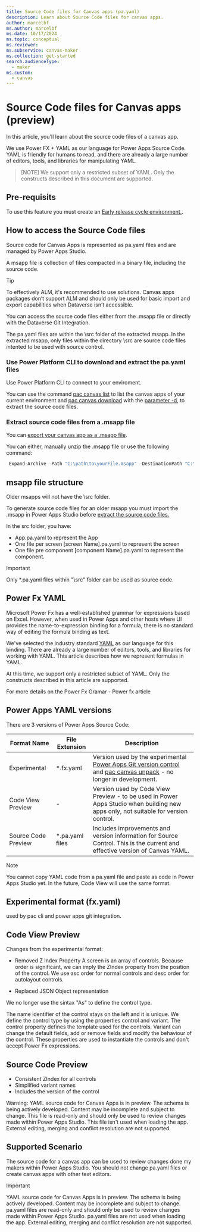 ```yaml
---
title: Source Code files for Canvas apps (pa.yaml)
description: Learn about Source Code files for canvas apps.
author: marcelbf
ms.author: marcelbf
ms.date: 10/17/2024
ms.topic: conceptual
ms.reviewer: 
ms.subservice: canvas-maker
ms.collection: get-started
search.audienceType: 
  - maker  
ms.custom:
  - canvas  
---
```


# Source Code files for Canvas apps (preview)

In this article, you'll learn about the source code files of a canvas app.

We use Power FX + YAML as our language for Power Apps Source Code. YAML is friendly for humans to read, and there are already a large number of editors, tools, and libraries for manipulating YAML.

>[NOTE]
> We support only a restricted subset of YAML. Only the constructs described in this document are supported.

## Pre-requisits

To use this feature you must create an [Early release cycle environment.](https://learn.microsoft.com/en-us/power-platform/admin/early-release). 

## How to access the Source Code files

Source code for Canvas Apps is represented as pa.yaml files and are managed by Power Apps Studio.

A msapp file is collection of files compacted in a binary file, including the source code. 

> [!TIP]
> To effectively ALM, it's recommended to use solutions. Canvas apps packages don’t support ALM and should only be used for basic import and export capabilities when Dataverse isn’t accessible.

You can access the source code files either from the .msapp file or directly with the Dataverse Git Integration.

The pa.yaml files are within the \src folder of the extracted msapp. In the extracted msapp, only files within the directory \src are source code files intented to be used with source control.

### Use Power Platform CLI to download and extract the pa.yaml files

Use Power Platform CLI to connect to your enviroment.

You can use the command [pac canvas list](https://learn.microsoft.com/en-us/power-platform/developer/cli/reference/canvas#pac-canvas-list) to list the canvas apps of your current environment and [pac canvas download](https://learn.microsoft.com/en-us/power-platform/developer/cli/reference/canvas#pac-canvas-download) with the [parameter -d](https://learn.microsoft.com/en-us/power-platform/developer/cli/reference/canvas#--extract-to-directory--d), to extract the source code files.

### Extract source code files from a .msapp file

You can [export your canvas app as a .msapp file](../canvas-apps/export-import-single-app.md#export-msapp-files-in-power-apps). 

You can either, manually unzip the .msapp file or use the following command:
```powershell
 Expand-Archive -Path "C:\path\to\yourFile.msapp" -DestinationPath "C:\path\to\destination"
```

## msapp file structure

Older msapps will not have the \src folder.

To generate source code files for an older msapp you must import the .msapp in Power Apps Studio before [extract the source code files.](#extract-source-code-files-from-a-msapp-file)

In the src folder, you have:
- App.pa.yaml to represent the App
- One file per screen [screen Name].pa.yaml to represent the screen
- One file pre component [component Name].pa.yaml to represent the component.

>[!IMPORTANT]
> Only *.pa.yaml files within "\src" folder can be used as source code.

## Power Fx YAML

Microsoft Power Fx has a well-established grammar for expressions based on Excel. However, when used in Power Apps and other hosts where UI provides the name-to-expression binding for a formula, there is no standard way of editing the formula binding as text.

We've selected the industry standard [YAML](https://yaml.org/spec/1.2/spec.html) as our language for this binding. There are already a large number of editors, tools, and libraries for working with YAML. This article describes how we represent formulas in YAML.

At this time, we support only a restricted subset of YAML. Only the constructs described in this article are supported.

For more details on the Power Fx Gramar - Power fx article

## Power Apps YAML versions

There are 3 versions of Power Apps Source Code:

|Format Name|File Extension|Description|
|-----------|-----------|-------|
| Experimental | *.fx.yaml| Version used by the experimental [Power Apps Git version control](./canvas-apps/git-version-control.md)  and [pac canvas unpack](https://learn.microsoft.com/en-us/power-platform/developer/cli/reference/canvas#pac-canvas-unpack) - no longer in development.|
| Code View Preview | -  | Version used by Code View Preview - to be used in Power Apps Studio when building new apps only, not suitable for version control. |
| Source Code Preview | *.pa.yaml files | Includes improvements and version information for Source Control. This is the current and effective version of Canvas YAML. |

>[!NOTE]
> You cannot copy YAML code from a pa.yaml file and paste as code in Power Apps Studio yet. In the future, Code View will use the same format.

## Experimental format (fx.yaml)

used by pac cli and power apps git integration.

## Code View Preview 

Changes from the experimental format:

- Removed Z Index Property
A screen is an array of controls. Because order is significant, we can imply the ZIndex property from the position of the control. We use asc order for normal controls and desc order for autolayout controls.
 
- Replaced JSON Object representation

We no longer use the sintax "As" to define the control type.

The name identifier of the control stays on the left and it is unique. We define the control type by using the properties control and variant. 
The control property defines the template used for the controls. Variant can change the default fields, add or remove fields and modify the behaviour of the control. These properties are used to instantiate the controls and don't accept Power Fx expressions.

## Source Code Preview 

- Consistent ZIndex for all controls
- Simplified variant names
- Includes the version of the control

Warning: YAML source code for Canvas Apps is in preview. The schema is being actively developed. Content may be incomplete and subject to change.
This file is read-only and should only be used to review changes made within Power Apps Studio. This file isn't used when loading the app. External editing, merging and conflict resolution are not supported.

## Supported Scenario

The source code for a canvas app can be used to review changes done my makers within Power Apps Studio. You should not change pa.yaml files or create canvas apps with other text editors.

>[!Important]
>
> YAML source code for Canvas Apps is in preview. The schema is being actively developed.
> Content may be incomplete and subject to change.
> pa.yaml files are read-only and should only be used to review changes made within Power Apps Studio. pa.yaml files are not used when loading the app. 
> External editing, merging and conflict resolution are not supported.
